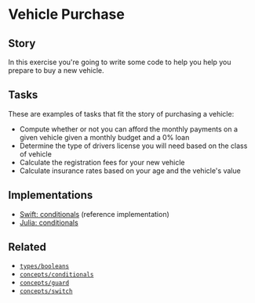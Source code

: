 # Vehicle Purchase

## Story

In this exercise you're going to write some code to help you help you prepare to buy a new vehicle.

## Tasks

These are examples of tasks that fit the story of purchasing a vehicle:

- Compute whether or not you can afford the monthly payments on a given vehicle given a monthly budget and a 0% loan
- Determine the type of drivers license you will need based on the class of vehicle
- Calculate the registration fees for your new vehicle
- Calculate insurance rates based on your age and the vehicle's value

## Implementations

- [Swift: conditionals][implementation-swift] (reference implementation)
- [Julia: conditionals][implementation-julia]

## Related

- [`types/booleans`][types-booleans]
- [`concepts/conditionals`][concepts-conditionals]
- [`concepts/guard`][concepts-guard]
- [`concepts/switch`][concepts-switch]

[types-booleans]: ../types/boolean.md
[concepts-conditionals]: ../concepts/conditionals.md
[concepts-guard]: ../concepts/guard.md
[concepts-switch]: ../concepts/switch.md
[implementation-swift]: https://github.com/exercism/swift/blob/main/exercises/concept/vehicle-purchase/.docs/instructions.md
[implementation-julia]: https://github.com/exercism/julia/blob/main/exercises/concept/vehicle-purchase/.docs/instructions.md
